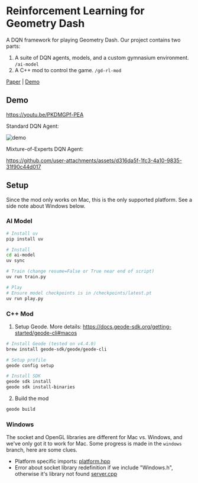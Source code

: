 # Reinforcement Learning for Geometry Dash

A DQN framework for playing Geometry Dash. Our project contains two parts:

1. A suite of DQN agents, models, and a custom gymnasium environment. `/ai-model`
2. A C++ mod to control the game. `/gd-rl-mod`

[Paper](/docs/paper.pdf) | [Demo](https://youtu.be/PKDMGPf-PEA)

## Demo

https://youtu.be/PKDMGPf-PEA

Standard DQN Agent:

![demo](docs/demo.gif)

Mixture-of-Experts DQN Agent:

https://github.com/user-attachments/assets/d316da5f-1fc3-4a10-9835-31f90c44d017

## Setup

Since the mod only works on Mac, this is the only supported platform. See a side note about Windows below.

### AI Model

```bash
# Install uv
pip install uv

# Install
cd ai-model
uv sync

# Train (change resume=False or True near end of script)
uv run train.py

# Play
# Ensure model checkpoints is in /checkpoints/latest.pt
uv run play.py
```

### C++ Mod

1. Setup Geode. More details: https://docs.geode-sdk.org/getting-started/geode-cli#macos

```bash
# Install Geode (tested on v4.4.0)
brew install geode-sdk/geode/geode-cli

# Setup profile
geode config setup

# Install SDK
geode sdk install
geode sdk install-binaries
```

2. Build the mod

```bash
geode build
```

### Windows

The socket and OpenGL libraries are different for Mac vs. Windows, and we've only got it to work for Mac. Some progress is made in the `windows` branch, here are some clues.

- Platform specific imports: [platform.hpp](https://github.com/ThePickleGawd/geometry-dash-ai/blob/windows/gd-rl-mod/src/utils/platform.hpp)
- Error about socket library redefinition if we include "Windows.h", otherwise it's library not found [server.cpp](https://github.com/ThePickleGawd/geometry-dash-ai/blob/windows/gd-rl-mod/src/utils/server.cpp)
